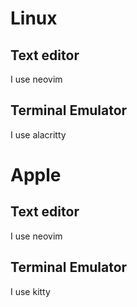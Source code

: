 # Linux

## Text editor

I use neovim

## Terminal Emulator

I use alacritty


# Apple

## Text editor

I use neovim

## Terminal Emulator

I use kitty
